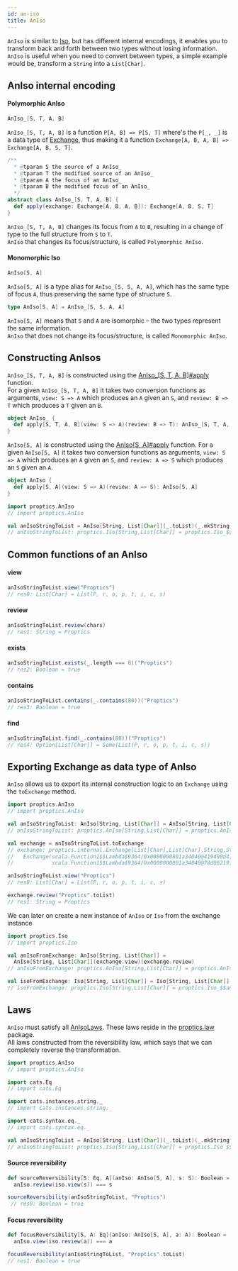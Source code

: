```yaml
---
id: an-iso
title: AnIso
---
```


`AnIso` is similar to <a href="/Proptics/docs/optics/iso" target="_blank">Iso</a>, but has different internal encodings, it enables 
you to transform back and forth between two types without losing information.</br>
`AnIso` is useful when you need to convert between types, a simple example would be, transform a `String` into a `List[Char]`.

## AnIso internal encoding

#### Polymorphic AnIso

```scala
AnIso_[S, T, A, B]
```

`AnIso_[S, T, A, B]` is a function `P[A, B] => P[S, T]` where's the `P[_, _]` is a data type of [Exchange](/Proptics/docs/data-types/exchange), thus making 
it a function `Exchange[A, B, A, B] => Exchange[A, B, S, T]`.

```scala
/**
  * @tparam S the source of a AnIso_
  * @tparam T the modified source of an AnIso_
  * @tparam A the focus of an AnIso_
  * @tparam B the modified focus of an AnIso_
  */
abstract class AnIso_[S, T, A, B] {
  def apply(exchange: Exchange[A, B, A, B]): Exchange[A, B, S, T]
}
```

`AnIso_[S, T, A, B]` changes its focus from `A` to `B`, resulting in a change of type to the full structure from
`S` to `T`.</br>
`AnIso` that changes its focus/structure, is called `Polymorphic AnIso`.

#### Monomorphic Iso

```scala
AnIso[S, A]
```

`AnIso[S, A]` is a type alias for `AnIso_[S, S, A, A]`,  which has the same type of focus `A`, thus preserving the same type of structure `S`.

```scala
type AnIso[S, A] = AnIso_[S, S, A, A]
``` 

`AnIso[S, A]` means that `S` and `A` are isomorphic – the two types represent the same information.</br>
`AnIso` that does not change its focus/structure, is called `Monomorphic AnIso`.

## Constructing AnIsos

`AnIso_[S, T, A, B]` is constructed using the [AnIso_[S, T, A, B]#apply](/Proptics/api/proptics/AnIso_$.html) function.</br>
For a given `AnIso_[S, T, A, B]` it takes two conversion functions as arguments, `view: S => A` which produces an `A` given an `S`, 
and `review: B => T` which produces a `T` given an `B`.

```scala
object AnIso_ {
  def apply[S, T, A, B](view: S => A)(review: B => T): AnIso_[S, T, A, B]
}
```

`AnIso[S, A]` is constructed using the [AnIso[S, A]#apply](/Proptics/api/proptics/AnIso$.html) function. For a given `AnIso[S, A]` it takes two conversion functions as arguments,
`view: S => A` which produces an `A` given an `S`, and `review: A => S` which produces an `S` given an `A`.

```scala
object AnIso {
  def apply[S, A](view: S => A)(review: A => S): AnIso[S, A]
}
```

```scala
import proptics.AnIso
// import proptics.AnIso

val anIsoStringToList = AnIso[String, List[Char]](_.toList)(_.mkString)
// anIsoStringToList: proptics.Iso[String,List[Char]] = proptics.Iso_$$anon$16@4b898027  
```

## Common functions of an AnIso

#### view
```scala
anIsoStringToList.view("Proptics") 
// res0: List[Char] = List(P, r, o, p, t, i, c, s)
```

#### review
```scala
anIsoStringToList.review(chars)
// res1: String = Proptics
```

#### exists
```scala
anIsoStringToList.exists(_.length === 8)("Proptics")
// res2: Boolean = true
```

#### contains
```scala
anIsoStringToList.contains(_.contains(80))("Proptics")
// res3: Boolean = true
```

#### find
```scala
anIsoStringToList.find(_.contains(80))("Proptics")
// res4: Option[List[Char]] = Some(List(P, r, o, p, t, i, c, s))
```

## Exporting Exchange as data type of AnIso

`AnIso` allows us to export its internal construction logic to an `Exchange` using the `toExchange` method.

```scala
import proptics.AnIso
// import proptics.AnIso

val anIsoStringToList: AnIso[String, List[Char]] = AnIso[String, List[Char]](_.toList)(_.mkString)
// anIsoStringToList: proptics.AnIso[String,List[Char]] = proptics.AnIso_$$anon$17@74561208

val exchange = anIsoStringToList.toExchange
// exchange: proptics.internal.Exchange[List[Char],List[Char],String,String] = 
//   Exchange(scala.Function1$$Lambda$9364/0x0000000801a34040@419490d4,
//            scala.Function1$$Lambda$9364/0x0000000801a34040@78d86219)

anIsoStringToList.view("Proptics")
// res0: List[Char] = List(P, r, o, p, t, i, c, s)

exchange.review("Proptics".toList)
// res1: String = Proptics
```

We can later on create a new instance of `AnIso` or `Iso` from the exchange instance

```scala
import proptics.Iso
// import proptics.Iso

val anIsoFromExchange: AnIso[String, List[Char]] = 
  AnIso[String, List[Char]](exchange.view)(exchange.review)
// anIsoFromExchange: proptics.AnIso[String,List[Char]] = proptics.AnIso_$$anon$17@bf55e9c

val isoFromExchange: Iso[String, List[Char]] = Iso[String, List[Char]](exchange.view)(exchange.review)
// isoFromExchange: proptics.Iso[String,List[Char]] = proptics.Iso_$$anon$16@4c6f5ff7
``` 

## Laws

`AnIso` must satisfy all [AnIsoLaws](/Proptics/api/proptics/law/AnIsoLaws.html). These laws reside in the [proptics.law](/Proptics/api/proptics/law/index.html) package.<br/>
All laws constructed from the reversibility law, which says that we can completely reverse the transformation.

```scala
import proptics.AnIso
// import proptics.AnIso

import cats.Eq
// import cats.Eq

import cats.instances.string._
// import cats.instances.string._ 

import cats.syntax.eq._
// import cats.syntax.eq._

val anIsoStringToList = AnIso[String, List[Char]](_.toList)(_.mkString)
// anIsoStringToList: proptics.Iso[String,List[Char]] = proptics.Iso_$$anon$16@4b898027  
```

#### Source reversibility

```scala
def sourceReversibility[S: Eq, A](anIso: AnIso[S, A], s: S): Boolean = 
  anIso.review(iso.view(s)) === s

sourceReversibility(anIsoStringToList, "Proptics")
 // res0: Boolean = true
```

#### Focus reversibility

```scala
def focusReversibility[S, A: Eq](anIso: AnIso[S, A], a: A): Boolean = 
  anIso.view(iso.review(a)) === a

focusReversibility(anIsoStringToList, "Proptics".toList)
// res1: Boolean = true
```
